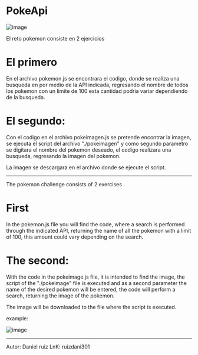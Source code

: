 # PokeApi
![image](https://user-images.githubusercontent.com/81341089/163733144-a9233601-b9ca-4bca-af5d-ac7a81150524.png)

El reto pokemon consiste en 2 ejercicios

# El primero

En el archivo pokemon.js se encontrara el codigo, donde se realiza una busqueda en por medio de la API indicada, regresando el nombre de todos los pokemon con un limite de 100 esta cantidad podria variar dependiendo de la busqueda.

# El segundo:

Con el codigo en el archivo pokeimagen.js se pretende encontrar la imagen, se ejecuta el script del archivo "./pokeimagen" y como segundo parametro se digitara el nombre del pokemon deseado, el codigo realizara una busqueda, regresando la imagen del pokemon.

La imagen se descargara en el archivo donde se ejecute el script.
______________________________________________________________

The pokemon challenge consists of 2 exercises

# First

In the pokemon.js file you will find the code, where a search is performed through the indicated API, returning the name of all the pokemon with a limit of 100, this amount could vary depending on the search.

# The second:

With the code in the pokeimage.js file, it is intended to find the image, the script of the "./pokeimage" file is executed and as a second parameter the name of the desired pokemon will be entered, the code will perform a search, returning the image of the pokemon.

The image will be downloaded to the file where the script is executed.

example:

![image](https://user-images.githubusercontent.com/81341089/164116214-1680ef3c-fb38-41ed-ac64-8b0526795781.png)

______________________________________________________________

Autor:
Daniel ruiz
LnK: ruizdani301


